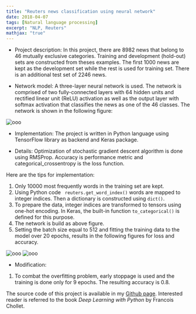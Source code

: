 ```yaml
---
title: "Reuters news classification using neural network"
date: 2018-04-07
tags: [Natural language processing]
excerpt: "NLP, Reuters"
mathjax: "true"
---
```

* Project description:
In this project, there are 8982 news that belong to 46 mutually exclusive categories. Training and development (hold-out) sets are constructed from theses examples. The first 1000 news are kept as the development set while the rest is used for training set. There is an additional test set of 2246 news.     

* Network model: A three-layer neural network is used. The network is comprised of two fully-connected layers with 64 hidden units and rectified linear unit (ReLU) activation as well as the output layer with softmax activation that classifies the news as one of the 46 classes. The network is shown in the following figure:

<img src="{{ site.url }}{{ site.baseurl }}/images/Reuters/Reuters.jpg" alt="ooo">

* Implementation: The project is written in Python language using TensorFlow library as backend and Keras package.

* Details: Optimization of stochastic gradient descent algorithm is done using RMSProp. Accuracy is performance metric and categorical_crossentropy is the loss function.    

Here are the tips for implementation:

1. Only 10000 most frequently words in the training set are kept.
2. Using Python code ``` reuters.get_word_index()``` words are mapped to integer indices. Then a dictionary is constructed using ```dict()```.
3. To prepare the data, integer indices are transformed to tensors using one-hot encoding. In Keras, the built-in function `to_categorical()` is defined for this purpose.   
4. The network is build as above figure.
5. Setting the batch size equal to 512 and fitting the training data to the model over 20 epochs, results in the following figures for loss and accuracy.

<img src="{{ site.url }}{{ site.baseurl }}/images/Reuters/loss.png" alt="ooo">

<img src="{{ site.url }}{{ site.baseurl }}/images/Reuters/acc.png" alt="ooo">      

* Modification:

1. To combat the overfitting problem, early stoppage is used and the training is done only for 9 epochs. The resulting accuracy is 0.8.  

The source code of this project is available in my [Github page](https://github.com/MohammadrezaAzimi/Reuters-news-classification-NN/blob/master/Reuters%20Keras%201.ipynb). Interested reader is referred to the book *Deep Learning with Python* by Francois Chollet.         
